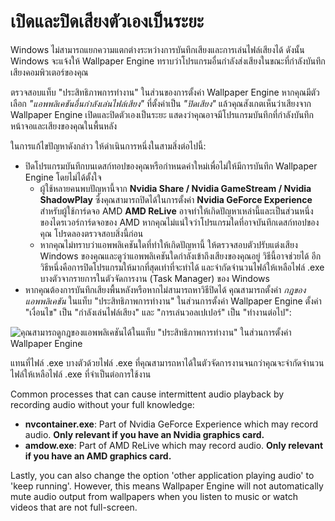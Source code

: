 # เปิดและปิดเสียงตัวเองเป็นระยะ

Windows ไม่สามารถแยกความแตกต่างระหว่างการบันทึกเสียงและการเล่นไฟล์เสียงได้ ดังนั้น Windows จะแจ้งให้ Wallpaper Engine ทราบว่าโปรแกรมอื่นกำลังส่งเสียงในขณะที่กำลังบันทึกเสียงคอมพิวเตอร์ของคุณ

ตรวจสอบแท็บ "ประสิทธิภาพการทำงาน" ในส่วนของการตั้งค่า Wallpaper Engine หากคุณมีตัวเลือก *"แอพพลิเคชันอื่นกำลังเล่นไฟล์เสียง"* ที่ตั้งค่าเป็น *"ปิดเสียง"* แล้วคุณสังเกตเห็นว่าเสียงจาก Wallpaper Engine เปิดและปิดตัวเองเป็นระยะ แสดงว่าคุณอาจมีโปรแกรมบันทึกที่กำลังบันทึกหน้าจอและเสียงของคุณในพื้นหลัง

ในการแก้ไขปัญหาดังกล่าว ให้ดำเนินการหนึ่งในสามสิ่งต่อไปนี้:

* ปิดโปรแกรมบันทึกบนเดสก์ทอปของคุณหรือกำหนดค่าใหม่เพื่อไม่ให้มีการบันทึก Wallpaper Engine โดยไม่ได้ตั้งใจ
    * ผู้ใช้หลายคนพบปัญหานี้จาก **Nvidia Share / Nvidia GameStream / Nvidia ShadowPlay** ซึ่งคุณสามารถปิดได้ในการตั้งค่า **Nvidia GeForce Experience** สำหรับผู้ใช้การ์ดจอ AMD **AMD ReLive** อาจทำให้เกิดปัญหาเหล่านี้และเป็นส่วนหนึ่งของไดรเวอร์การ์ดจอของ AMD หากคุณไม่แน่ใจว่าโปรแกรมใดที่อาจบันทึกเดสก์ทอปของคุณ โปรดลองตรวจสอบสิ่งนี้ก่อน
    * หากคุณไม่ทราบว่าแอพพลิเคชันใดที่ทำให้เกิดปัญหานี้ ให้ตรวจสอบตัวปรับแต่งเสียง Windows ของคุณและดูว่าแอพพลิเคชันใดกำลังเข้าถึงเสียงของคุณอยู่ วิธีนี้อาจช่วยได้ อีกวิธีหนึ่งคือการปิดโปรแกรมให้มากที่สุดเท่าที่จะทำได้ และจำกัดจำนวนไฟล์ให้เหลือไฟล์ .exe บางตัวจากรายการในตัวจัดการงาน (Task Manager) ของ Windows
* หากคุณต้องการบันทึกเสียงพื้นหลังหรือหากไม่สามารถหาวิธีปิดได้ คุณสามารถตั้งค่า *กฎของแอพพลิเคชัน* ในแท็บ "ประสิทธิภาพการทำงาน" ในส่วนการตั้งค่า Wallpaper Engine ตั้งค่า "เงื่อนไข" เป็น "กำลังเล่นไฟล์เสียง" และ "การเล่นวอลเปเปอร์" เป็น "ทำงานต่อไป":

![คุณสามารถดูกฎของแอพพลิเคชันได้ในแท็บ "ประสิทธิภาพการทำงาน" ในส่วนการตั้งค่า Wallpaper Engine](./applicationrule.png)

แทนที่ไฟล์ .exe บางตัวด้วยไฟล์ .exe ที่คุณสามารถหาได้ในตัวจัดการงานจนกว่าคุณจะจำกัดจำนวนไฟล์ให้เหลือไฟล์ .exe ที่จำเป็นต่อการใช้งาน

Common processes that can cause intermittent audio playback by recording audio without your full knowledge:

* **nvcontainer.exe**: Part of Nvidia GeForce Experience which may record audio. **Only relevant if you have an Nvidia graphics card.**
* **amdow.exe**: Part of AMD ReLive which may record audio. **Only relevant if you have an AMD graphics card.**

Lastly, you can also change the option 'other application playing audio' to 'keep running'. However, this means Wallpaper Engine will not automatically mute audio output from wallpapers when you listen to music or watch videos that are not full-screen.
